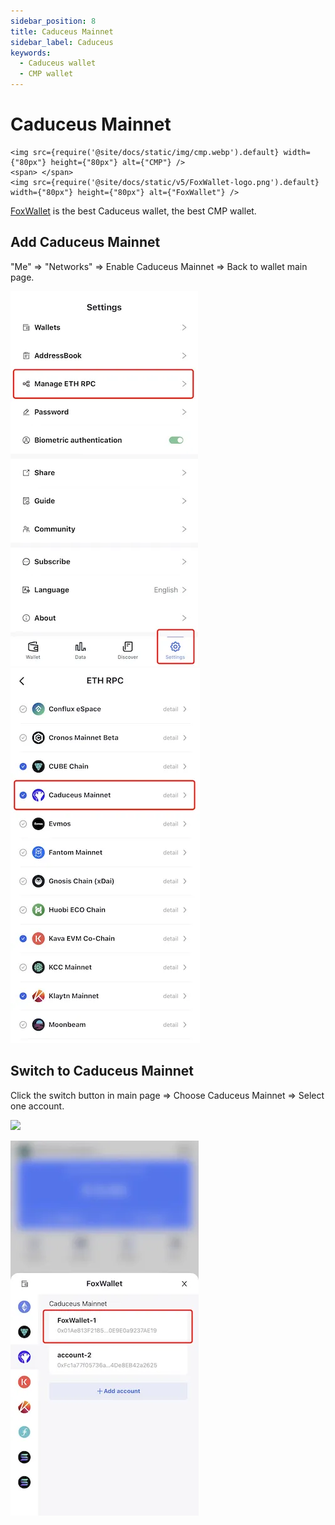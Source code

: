 ```yaml
---
sidebar_position: 8
title: Caduceus Mainnet
sidebar_label: Caduceus
keywords:
  - Caduceus wallet
  - CMP wallet
---
```


# Caduceus Mainnet
```mdx-code-block
<img src={require('@site/docs/static/img/cmp.webp').default} width={"80px"} height={"80px"} alt={"CMP"} />
<span> </span>
<img src={require('@site/docs/static/v5/FoxWallet-logo.png').default} width={"80px"} height={"80px"} alt={"FoxWallet"} />
```
[FoxWallet](https://foxwallet.com) is the best Caduceus wallet, the best CMP wallet.

## Add Caduceus Mainnet

"Me" => "Networks" => Enable Caduceus Mainnet => Back to wallet main page.

![](../img/manage-eth-rpc.webp)![](../img/add-cmp.webp)

## Switch to Caduceus Mainnet

Click the switch button in main page => Choose Caduceus Mainnet => Select one account.

<img src="/img/docs/switch-entrance.webp" width="320" />

![](../img/switch-cmp.webp)